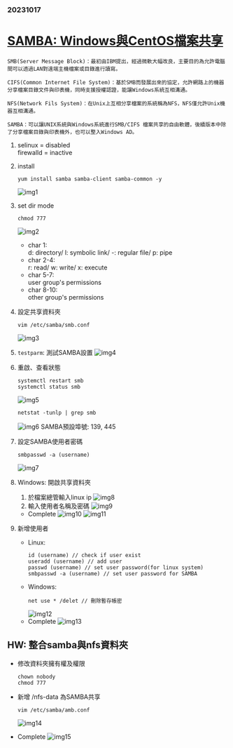 ### 20231017
# [SAMBA: Windows與CentOS檔案共享](https://josephjsf2.github.io/linux/2019/11/01/share_centos_folder_with_windows.html)

    SMB(Server Message Block)：最初由IBM提出，經過微軟大幅改良，主要目的為允許電腦間可以透過LAN對遠端主機檔案或目錄進行讀寫。

    CIFS(Common Internet File System)：基於SMB而發展出來的協定，允許網路上的機器分享檔案目錄文件與印表機，同時支援授權認證，能讓Windows系統互相溝通。

    NFS(Network Fils System)：在Unix上互相分享檔案的系統稱為NFS，NFS僅允許Unix機器互相溝通。

    SAMBA：可以讓UNIX系統與Windows系統進行SMB/CIFS 檔案共享的自由軟體，後續版本中除了分享檔案目錄與印表機外，也可以整入Windows AD。

1.  selinux = disabled  
    firewalld = inactive
2. install 
    ```
    yum install samba samba-client samba-common -y
    ```
    ![img1](img/1.png)
3. set dir mode
    ```
    chmod 777
    ```
    ![img2](img/2.png)
    - char 1:   
        d: directory/ l: symbolic link/ -: regular file/ p: pipe  
    - char 2-4:  
        r: read/ w: write/ x: execute  
    - char 5-7:  
        user group's permissions
    - char 8-10:  
        other group's permissions 
        
4. 設定共享資料夾  
    ```
    vim /etc/samba/smb.conf
    ```
    ![img3](img/3.png)
5. `testparm`: 測試SAMBA設置
    ![img4](img/4.png)
6. 重啟、查看狀態
    ```
    systemctl restart smb
    systemctl status smb
    ```
    ![img5](img/5.png)
    ```
    netstat -tunlp | grep smb 
    ```
    ![img6](img/6.png)
    SAMBA預設埠號: 139, 445
7. 設定SAMBA使用者密碼
    ```
    smbpasswd -a (username)
    ```
    ![img7](img/7.png)
8. Windows: 開啟共享資料夾
    1. 於檔案總管輸入linux ip
        ![img8](img/8.png)
    2. 輸入使用者名稱及密碼
        ![img9](img/9.png)  
    - Complete
    ![img10](img/10.png)
    ![img11](img/11.png)
9. 新增使用者
    - Linux: 
        ```
        id (username) // check if user exist
        useradd (username) // add user
        passwd (username) // set user password(for linux system)
        smbpasswd -a (username) // set user password for SAMBA
        ```
    - Windows: 
        ```
        net use * /delet // 刪除暫存帳密
        ```
        ![img12](img/12.png)
    - Complete
    ![img13](img/13.png)

## HW: 整合samba與nfs資料夾
- 修改資料夾擁有權及權限
    ```
    chown nobody
    chmod 777
    ```
- 新增 /nfs-data 為SAMBA共享
    ```
    vim /etc/samba/amb.conf
    ```
    ![img14](img/14.png)
    
- Complete
![img15](img/15.png)
